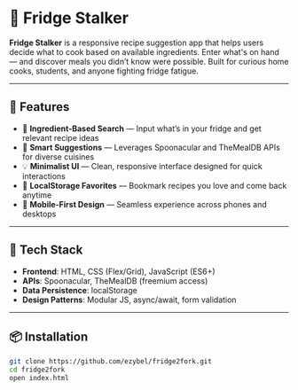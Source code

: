 # 🍳 Fridge Stalker

**Fridge Stalker** is a responsive recipe suggestion app that helps users decide what to cook based on available ingredients. Enter what's on hand — and discover meals you didn’t know were possible. Built for curious home cooks, students, and anyone fighting fridge fatigue.

---

## 🚀 Features

- 🧊 **Ingredient-Based Search** — Input what’s in your fridge and get relevant recipe ideas
- 🍲 **Smart Suggestions** — Leverages Spoonacular and TheMealDB APIs for diverse cuisines
- 💡 **Minimalist UI** — Clean, responsive interface designed for quick interactions
- 💾 **LocalStorage Favorites** — Bookmark recipes you love and come back anytime
- 📱 **Mobile-First Design** — Seamless experience across phones and desktops

---

## 🔧 Tech Stack

- **Frontend**: HTML, CSS (Flex/Grid), JavaScript (ES6+)
- **APIs**: Spoonacular, TheMealDB (freemium access)
- **Data Persistence**: localStorage
- **Design Patterns**: Modular JS, async/await, form validation

---

## 📦 Installation

```bash
git clone https://github.com/ezybel/fridge2fork.git
cd fridge2fork
open index.html

